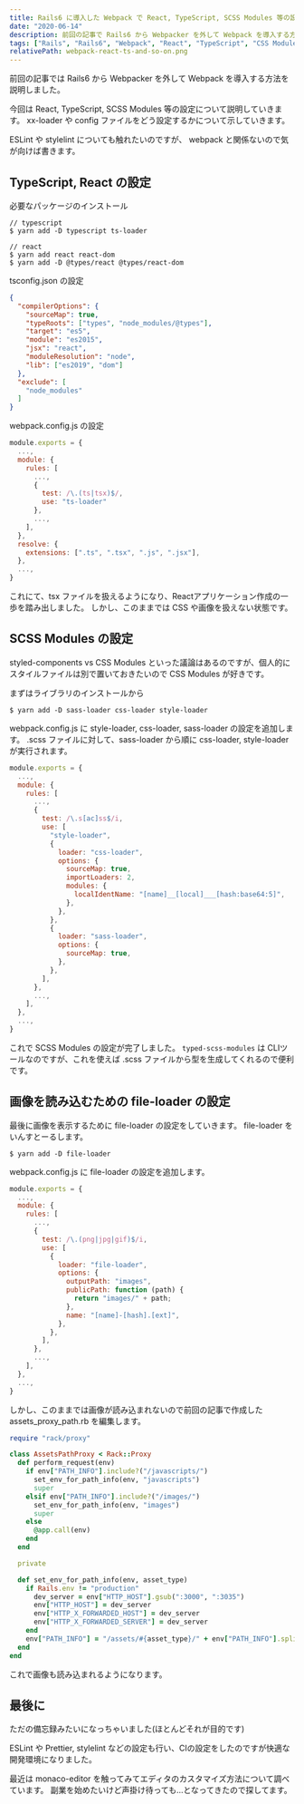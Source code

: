 ```yaml
---
title: Rails6 に導入した Webpack で React, TypeScript, SCSS Modules 等の設定をする
date: "2020-06-14"
description: 前回の記事で Rails6 から Webpacker を外して Webpack を導入する方法についてまとめました。ここでは Webpack に React, TypeScript, SCSS Modules, 画像の読み込みの設定について解説します。
tags: ["Rails", "Rails6", "Webpack", "React", "TypeScript", "CSS Modules"]
relativePath: webpack-react-ts-and-so-on.png
---
```


前回の記事では Rails6 から Webpacker を外して Webpack を導入する方法を説明しました。

今回は React, TypeScript, SCSS Modules 等の設定について説明していきます。
xx-loader や config ファイルをどう設定するかについて示していきます。

ESLint や stylelint についても触れたいのですが、 webpack と関係ないので気が向けば書きます。

## TypeScript, React の設定
必要なパッケージのインストール

```shell
// typescript
$ yarn add -D typescript ts-loader

// react
$ yarn add react react-dom
$ yarn add -D @types/react @types/react-dom
```

tsconfig.json の設定

```json
{
  "compilerOptions": {
    "sourceMap": true,
    "typeRoots": ["types", "node_modules/@types"],
    "target": "es5",
    "module": "es2015",
    "jsx": "react",
    "moduleResolution": "node",
    "lib": ["es2019", "dom"]
  },
  "exclude": [
    "node_modules"
  ]
}
```

webpack.config.js の設定

```js
module.exports = {
  ...,
  module: {
    rules: [
      ...,
      {
        test: /\.(ts|tsx)$/,
        use: "ts-loader"
      },
      ...,
    ],
  },
  resolve: {
    extensions: [".ts", ".tsx", ".js", ".jsx"],
  },
  ...,
}
```

これにて、tsx ファイルを扱えるようになり、Reactアプリケーション作成の一歩を踏み出しました。
しかし、このままでは CSS や画像を扱えない状態です。


## SCSS Modules の設定
styled-components vs CSS Modules といった議論はあるのですが、個人的にスタイルファイルは別で置いておきたいので CSS Modules が好きです。

まずはライブラリのインストールから

```shell
$ yarn add -D sass-loader css-loader style-loader
```

webpack.config.js に style-loader, css-loader, sass-loader の設定を追加します。
.scss ファイルに対して、sass-loader から順に css-loader, style-loader が実行されます。

```js
module.exports = {
  ...,
  module: {
    rules: [
      ...,
      {
        test: /\.s[ac]ss$/i,
        use: [
          "style-loader",
          {
            loader: "css-loader",
            options: {
              sourceMap: true,
              importLoaders: 2,
              modules: {
                localIdentName: "[name]__[local]___[hash:base64:5]",
              },
            },
          },
          {
            loader: "sass-loader",
            options: {
              sourceMap: true,
            },
          },
        ],
      },
      ...,
    ],
  },
  ...,
}
```

これで SCSS Modules の設定が完了しました。
`typed-scss-modules` は CLIツールなのですが、これを使えば .scss ファイルから型を生成してくれるので便利です。


## 画像を読み込むための file-loader の設定
最後に画像を表示するために file-loader の設定をしていきます。
file-loader をいんすとーるします。

```shell
$ yarn add -D file-loader
```

webpack.config.js に file-loader の設定を追加します。

```js
module.exports = {
  ...,
  module: {
    rules: [
      ...,
      {
        test: /\.(png|jpg|gif)$/i,
        use: [
          {
            loader: "file-loader",
            options: {
              outputPath: "images",
              publicPath: function (path) {
                return "images/" + path;
              },
              name: "[name]-[hash].[ext]",
            },
          },
        ],
      },
      ...,
    ],
  },
  ...,
}
```

しかし、このままでは画像が読み込まれないので前回の記事で作成した assets_proxy_path.rb を編集します。

```ruby
require "rack/proxy"

class AssetsPathProxy < Rack::Proxy
  def perform_request(env)
    if env["PATH_INFO"].include?("/javascripts/")
      set_env_for_path_info(env, "javascripts")
      super
    elsif env["PATH_INFO"].include?("/images/")
      set_env_for_path_info(env, "images")
      super
    else
      @app.call(env)
    end
  end

  private

  def set_env_for_path_info(env, asset_type)
    if Rails.env != "production"
      dev_server = env["HTTP_HOST"].gsub(":3000", ":3035")
      env["HTTP_HOST"] = dev_server
      env["HTTP_X_FORWARDED_HOST"] = dev_server
      env["HTTP_X_FORWARDED_SERVER"] = dev_server
    end
    env["PATH_INFO"] = "/assets/#{asset_type}/" + env["PATH_INFO"].split("/").last
  end
end
```

これで画像も読み込まれるようになります。

## 最後に
ただの備忘録みたいになっちゃいました(ほとんどそれが目的です)

ESLint や Prettier, stylelint などの設定も行い、CIの設定をしたのですが快適な開発環境になりました。

最近は monaco-editor を触ってみてエディタのカスタマイズ方法について調べています。
副業を始めたいけど声掛け待っても...となってきたので探してます。
